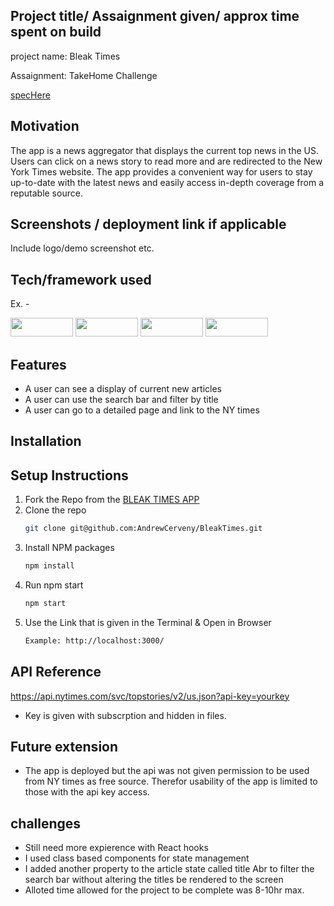 ## Project title/ Assaignment given/ approx time spent on build
project name: Bleak Times

Assaignment: TakeHome Challenge 

[specHere](https://mod4.turing.edu/projects/take_home/take_home_fe) 

## Motivation

The app is a news aggregator that displays the current top news in the US. Users can click on a news story to read more and are redirected to the New York Times website. The app provides a convenient way for users to stay up-to-date with the latest news and easily access in-depth coverage from a reputable source.
 
## Screenshots / deployment link if applicable
Include logo/demo screenshot etc.

## Tech/framework used
Ex. -
<div>
  <img src="https://img.shields.io/badge/-react-333333?logo=react&style=for-the-badge" width="100" height="30"/>
  <img src="https://img.shields.io/badge/-react%20router-f44250?logo=react%20router&logoColor=white&style=for-the-badge" width="100" height="30"/>
  <img src="https://img.shields.io/badge/-CSS3-315780?logo=css3&style=for-the-badge" width="100" height="30"/>
  <img src="https://img.shields.io/badge/JavaScript-323330?style=for-the-badge&logo=javascript&logoColor=F7DF1E" width="100" height="30" />
</div>

## Features
- A user can see a display of current new articles
- A user can use the search bar and filter by title
- A user can go to a detailed page and link to the NY times

## Installation
## Setup Instructions
1. Fork the Repo from the [BLEAK TIMES APP ](https://github.com/AndrewCerveny/BleakTimes)
2. Clone the repo
   ```sh
   git clone git@github.com:AndrewCerveny/BleakTimes.git
   ```
3. Install NPM packages
   ```sh
   npm install
   ```
4. Run npm start
   ```sh
   npm start
   ```
5. Use the Link that is given in the Terminal & Open in Browser
   ```sh
   Example: http://localhost:3000/
   ```

## API Reference

https://api.nytimes.com/svc/topstories/v2/us.json?api-key=yourkey 
- Key is given with subscrption and hidden in files. 

## Future extension
- The app is deployed but the api was not given permission to be used from NY times as free source. Therefor usability of the app is limited to those with the api key access. 

## challenges 

- Still need more expierence with React hooks
- I used class based components for state management
- I added another property to the article state called title Abr to filter the search bar without altering the titles be rendered to the screen
- Alloted time allowed for the project to be complete was 8-10hr max.

